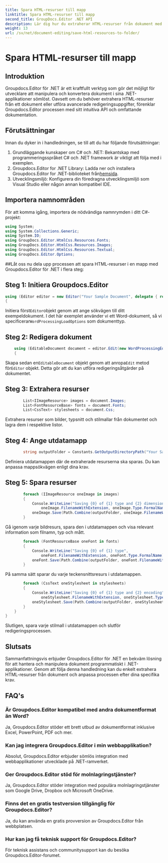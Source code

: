 ```yaml
---
title: Spara HTML-resurser till mapp
linktitle: Spara HTML-resurser till mapp
second_title: GroupDocs.Editor .NET API
description: Lär dig hur du extraherar HTML-resurser från dokument med Groupdocs.Editor för .NET. Denna omfattande handledning ger steg-för-steg-vägledning för utvecklare.
weight: 13
url: /sv/net/document-editing/save-html-resources-to-folder/
---
```


# Spara HTML-resurser till mapp

## Introduktion
Groupdocs.Editor för .NET är ett kraftfullt verktyg som gör det möjligt för utvecklare att manipulera och konvertera dokument i sina .NET-applikationer sömlöst. Oavsett om du behöver extrahera HTML-resurser från ett dokument eller utföra avancerade redigeringsuppgifter, förenklar Groupdocs.Editor processen med sitt intuitiva API och omfattande dokumentation.
## Förutsättningar
Innan du dyker in i handledningen, se till att du har följande förutsättningar:
1. Grundläggande kunskaper om C# och .NET: Bekantskap med programmeringsspråket C# och .NET framework är viktigt att följa med i exemplen.
2.  Groupdocs.Editor for .NET Library: Ladda ner och installera Groupdocs.Editor for .NET-biblioteket från[hemsida](https://releases.groupdocs.com/editor/net/).
3. Utvecklingsmiljö: Konfigurera din föredragna utvecklingsmiljö som Visual Studio eller någon annan kompatibel IDE.

## Importera namnområden
För att komma igång, importera de nödvändiga namnrymden i ditt C#-projekt:
```csharp
using System;
using System.Collections.Generic;
using System.IO;
using GroupDocs.Editor.HtmlCss.Resources.Fonts;
using GroupDocs.Editor.HtmlCss.Resources.Images;
using GroupDocs.Editor.HtmlCss.Resources.Textual;
using GroupDocs.Editor.Options;
```
##Låt oss nu dela upp processen att spara HTML-resurser i en mapp med Groupdocs.Editor för .NET i flera steg:
## Steg 1: Initiera Groupdocs.Editor
```csharp
using (Editor editor = new Editor("Your Sample Document", delegate { return new WordProcessingLoadOptions(); }))
{
```
 Initiera först`Editor`objekt genom att ange sökvägen till ditt exempeldokument. I det här exemplet använder vi ett Word-dokument, så vi specificerar`WordProcessingLoadOptions` som dokumenttyp.
## Steg 2: Redigera dokument
```csharp
	using (EditableDocument document = editor.Edit(new WordProcessingEditOptions()))
	{
```
 Skapa sedan en`EditableDocument` objekt genom att anropa`Edit` metod för`Editor` objekt. Detta gör att du kan utföra redigeringsåtgärder på dokumentet.
## Steg 3: Extrahera resurser
```csharp
		List<IImageResource> images = document.Images;
		List<FontResourceBase> fonts = document.Fonts;
		List<CssText> stylesheets = document.Css;
```
Extrahera resurser som bilder, typsnitt och stilmallar från dokumentet och lagra dem i respektive listor.
## Steg 4: Ange utdatamapp
```csharp
		string outputFolder = Constants.GetOutputDirectoryPath("Your Sample Document");
```
Definiera utdatamappen där de extraherade resurserna ska sparas. Du kan anpassa mappsökvägen enligt dina krav.
## Steg 5: Spara resurser
```csharp
		foreach (IImageResource oneImage in images)
		{
			Console.WriteLine("Saving {0} of {1} type and {2} dimensions",
				oneImage.FilenameWithExtension, oneImage.Type.FormalName, oneImage.LinearDimensions);
			oneImage.Save(Path.Combine(outputFolder, oneImage.FilenameWithExtension));
		}
```
Gå igenom varje bildresurs, spara den i utdatamappen och visa relevant information som filnamn, typ och mått.
```csharp
		foreach (FontResourceBase oneFont in fonts)
		{
			Console.WriteLine("Saving {0} of {1} type",
				oneFont.FilenameWithExtension, oneFont.Type.FormalName);
			oneFont.Save(Path.Combine(outputFolder, oneFont.FilenameWithExtension));
		}
```
På samma sätt sparar du varje teckensnittsresurs i utdatamappen.
```csharp
		foreach (CssText oneStylesheet in stylesheets)
		{
			Console.WriteLine("Saving {0} of {1} type and {2} encoding",
				oneStylesheet.FilenameWithExtension, oneStylesheet.Type.FormalName, oneStylesheet.Encoding);
			oneStylesheet.Save(Path.Combine(outputFolder, oneStylesheet.FilenameWithExtension));
		}
	}
}
```
Slutligen, spara varje stilmall i utdatamappen och slutför redigeringsprocessen.

## Slutsats
Sammanfattningsvis erbjuder Groupdocs.Editor för .NET en bekväm lösning för att hantera och manipulera dokument programmatiskt i .NET-applikationer. Genom att följa denna handledning kan du enkelt extrahera HTML-resurser från dokument och anpassa processen efter dina specifika krav.
## FAQ's
### Är Groupdocs.Editor kompatibel med andra dokumentformat än Word?
Ja, Groupdocs.Editor stöder ett brett utbud av dokumentformat inklusive Excel, PowerPoint, PDF och mer.
### Kan jag integrera Groupdocs.Editor i min webbapplikation?
Absolut, Groupdocs.Editor erbjuder sömlös integration med webbapplikationer utvecklade på .NET-ramverket.
### Ger Groupdocs.Editor stöd för molnlagringstjänster?
Ja, Groupdocs.Editor stöder integration med populära molnlagringstjänster som Google Drive, Dropbox och Microsoft OneDrive.
### Finns det en gratis testversion tillgänglig för Groupdocs.Editor?
Ja, du kan använda en gratis provversion av Groupdocs.Editor från webbplatsen.
### Hur kan jag få teknisk support för Groupdocs.Editor?
För teknisk assistans och communitysupport kan du besöka Groupdocs.Editor-forumet.